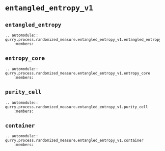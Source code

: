 # `entangled_entropy_v1`

## `entangled_entropy`

```{eval-rst}
.. automodule:: qurry.process.randomized_measure.entangled_entropy_v1.entangled_entropy
    :members:
```

## `entropy_core`

```{eval-rst}
.. automodule:: qurry.process.randomized_measure.entangled_entropy_v1.entropy_core
    :members:
```

## `purity_cell`

```{eval-rst}
.. automodule:: qurry.process.randomized_measure.entangled_entropy_v1.purity_cell
    :members:
```

## `container`

```{eval-rst}
.. automodule:: qurry.process.randomized_measure.entangled_entropy_v1.container
    :members:
```
